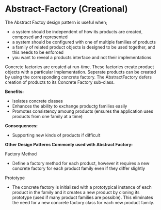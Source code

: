 # Abstract-Factory (Creational)
The Abstract Factoy design pattern is useful when;
- a system should be independent of how its products are created, composed and represented
- a system should be configured with one of multiple families of products
- a family of related product objects is designed to be used together, and this needs to be enforced
- you want to reveal a products interface and not their implementations

Concrete factories are created at run-time. These factories create product objects with a particular implementation. Seperate products can be created by using the corresponding concrete factory. The AbstractFactory defers creation of products to its Concrete Factory sub-class.

**Benefits:**
- Isolates concrete classes
- Enhances the ability to exchange productg families easily
- Promotes consistency amoung products (ensures the application uses products from one family at a time)


**Consequences:**
- Supporting new kinds of products if difficult

**Other Design Patterns Commonly used with Abstract Factory:**

Factory Method 
- Define a factory method for each product, however it requires a new concrete factory for each product family even if they differ slightly

Prototype
- The concrete factory is initialized with a prototypical instance of each product in the family and it creates a new product by cloning its prototype (used if many product families are possible). This eliminates the need for a new concrete factory class for each new product family.
